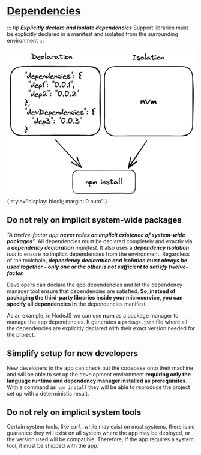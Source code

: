 # [Dependencies](https://12factor.net/dependencies)

::: tip ***Explicitly declare and isolate dependencies***
Support libraries must be explicitly declared in a manifest and isolated from the surrounding environment
:::
<br>  

![codebase-deploy](img/dependencies.png){ style="display: block; margin: 0 auto" }

## Do not rely on implicit system-wide packages

*"A twelve-factor app **never relies on implicit existence of system-wide packages**"*. All dependencies must be declared completely and exactly via a ***dependency declaration** manifest*. It also uses a ***dependency isolation** tool* to ensure no implicit dependencies from the environment.
Regardless of the toolchain, ***dependency declaration and isolation must always be used together – only one or the other is not sufficient to satisfy twelve-factor.***

Developers can declare the app dependencies and let the dependency manager tool ensure that dependencies are satisfied. **So, instead of packaging the third-party libraries inside your microservice, you can specify all dependencies in** the dependencies manifest. 

As an example, in NodeJS we can use **npm** as a package manager to manage the app dependencies. It generates a ``package.json`` file where all the dependencies are explicitly declared with their exact version needed for the project.


## Simplify setup for new developers

New developers to the app can check out the codebase onto their machine and will be able to set up the development environment **requiring only the language runtime and dependency manager installed as prerequisites**. With a command as ``npm install`` they will be able to reproduce the project set up with a deterministic result.

## Do not rely on implicit system tools

Certain system tools, like ``curl``, while may exist on most systems, there is no guarantee they will exist on all system where the app may be deployed, or the version used will be compatible. Therefore, if the app requires a system tool, it must be shipped with the app.
